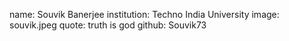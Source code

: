 name: Souvik Banerjee
institution: Techno India University
image: souvik.jpeg
quote: truth is god
github: Souvik73
